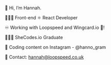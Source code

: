 👋 Hi, I’m Hannah.

👩🏼‍💻 Front-end ⚛️ React Developer 

♾️ Working with Loopspeed and Wingcard.io 🦋! 

👩🏼‍🎓 SheCodes.io Graduate

📸 Coding content on Instagram - @hanno_gram

📧 Contact: hannah@loopspeed.co.uk

<!---
hann0r/hann0r is a ✨ special ✨ repository because its `README.md` (this file) appears on your GitHub profile.
You can click the Preview link to take a look at your changes.
--->
